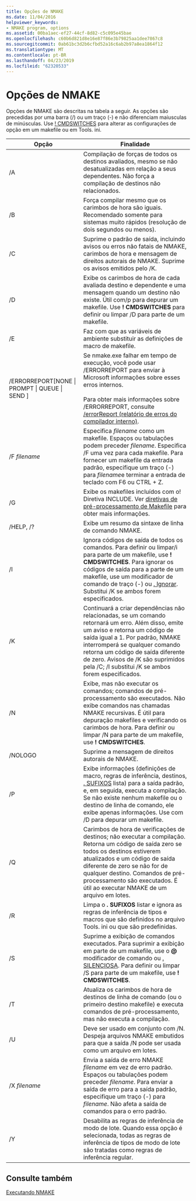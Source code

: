 ```yaml
---
title: Opções de NMAKE
ms.date: 11/04/2016
helpviewer_keywords:
- NMAKE program, options
ms.assetid: 00ba1aec-ef27-44cf-8d82-c5c095e45bae
ms.openlocfilehash: c60b6d821d8e16e87f86e3b79825aa1dee7867c8
ms.sourcegitcommit: 0ab61bc3d2b6cfbd52a16c6ab2b97a8ea1864f12
ms.translationtype: MT
ms.contentlocale: pt-BR
ms.lasthandoff: 04/23/2019
ms.locfileid: "62320533"
---
```

# <a name="nmake-options"></a>Opções de NMAKE

Opções de NMAKE são descritas na tabela a seguir. As opções são precedidas por uma barra (/) ou um traço (-) e não diferenciam maiusculas de minúsculas. Use [! CMDSWITCHES](makefile-preprocessing-directives.md) para alterar as configurações de opção em um makefile ou em Tools. ini.

|Opção|Finalidade|
|------------|-------------|
|/A|Compilação de forças de todos os destinos avaliados, mesmo se não desatualizadas em relação a seus dependentes. Não força a compilação de destinos não relacionados.|
|/B|Força compilar mesmo que os carimbos de hora são iguais. Recomendado somente para sistemas muito rápidos (resolução de dois segundos ou menos).|
|/C|Suprime o padrão de saída, incluindo avisos ou erros não fatais de NMAKE, carimbos de hora e mensagem de direitos autorais de NMAKE. Suprime os avisos emitidos pelo /K.|
|/D|Exibe os carimbos de hora de cada avaliada destino e dependente e uma mensagem quando um destino não existe. Útil com/p para depurar um makefile. Use **! CMDSWITCHES** para definir ou limpar /D para parte de um makefile.|
|/E|Faz com que as variáveis de ambiente substituir as definições de macro de makefile.|
|/ERRORREPORT[NONE &#124; PROMPT &#124; QUEUE &#124; SEND ]|Se nmake.exe falhar em tempo de execução, você pode usar /ERRORREPORT para enviar à Microsoft informações sobre esses erros internos.<br /><br /> Para obter mais informações sobre /ERRORREPORT, consulte [/errorReport (relatório de erros do compilador interno)](errorreport-report-internal-compiler-errors.md).|
|/F *filename*|Especifica *filename* como um makefile. Espaços ou tabulações podem preceder *filename*. Especifica /F uma vez para cada makefile. Para fornecer um makefile da entrada padrão, especifique um traço (-) para *filename*e terminar a entrada de teclado com F6 ou CTRL + Z.|
|/G|Exibe os makefiles incluídos com o! Diretiva INCLUDE.  Ver [diretivas de pré-processamento de Makefile](makefile-preprocessing-directives.md) para obter mais informações.|
|/HELP, /?|Exibe um resumo da sintaxe de linha de comando NMAKE.|
|/I|Ignora códigos de saída de todos os comandos. Para definir ou limpar/i para parte de um makefile, use **! CMDSWITCHES**. Para ignorar os códigos de saída para a parte de um makefile, use um modificador de comando de traço (-) ou [. Ignorar](dot-directives.md). Substitui /K se ambos forem especificados.|
|/K|Continuará a criar dependências não relacionadas, se um comando retornará um erro. Além disso, emite um aviso e retorna um código de saída igual a 1. Por padrão, NMAKE interromperá se qualquer comando retorna um código de saída diferente de zero. Avisos de /K são suprimidos pela /C; /I substitui /K se ambos forem especificados.|
|/N|Exibe, mas não executar os comandos; comandos de pré-processamento são executados. Não exibe comandos nas chamadas NMAKE recursivas. É útil para depuração makefiles e verificando os carimbos de hora. Para definir ou limpar /N para parte de um makefile, use **! CMDSWITCHES**.|
|/NOLOGO|Suprime a mensagem de direitos autorais de NMAKE.|
|/P|Exibe informações (definições de macro, regras de inferência, destinos, [. SUFIXOS](dot-directives.md) lista) para a saída padrão, e, em seguida, executa a compilação. Se não existe nenhum makefile ou o destino de linha de comando, ele exibe apenas informações. Use com /D para depurar um makefile.|
|/Q|Carimbos de hora de verificações de destinos; não executar a compilação. Retorna um código de saída zero se todos os destinos estiverem atualizados e um código de saída diferente de zero se não for de qualquer destino. Comandos de pré-processamento são executados. É útil ao executar NMAKE de um arquivo em lotes.|
|/R|Limpa o **. SUFIXOS** listar e ignora as regras de inferência de tipos e macros que são definidos no arquivo Tools. ini ou que são predefinidas.|
|/S|Suprime a exibição de comandos executados. Para suprimir a exibição em parte de um makefile, use o **\@** modificador de comando ou [. SILENCIOSA](dot-directives.md). Para definir ou limpar /S para parte de um makefile, use **! CMDSWITCHES**.|
|/T|Atualiza os carimbos de hora de destinos de linha de comando (ou o primeiro destino makefile) e executa comandos de pré-processamento, mas não executa a compilação.|
|/U|Deve ser usado em conjunto com /N. Despeja arquivos NMAKE embutidos para que a saída /N pode ser usada como um arquivo em lotes.|
|/X *filename*|Envia a saída de erro NMAKE *filename* em vez de erro padrão. Espaços ou tabulações podem preceder *filename*. Para enviar a saída de erro para a saída padrão, especifique um traço (-) para *filename*. Não afeta a saída de comandos para o erro padrão.|
|/Y|Desabilita as regras de inferência de modo de lote. Quando essa opção é selecionada, todas as regras de inferência de tipos de modo de lote são tratadas como regras de inferência regular.|

## <a name="see-also"></a>Consulte também

[Executando NMAKE](running-nmake.md)
